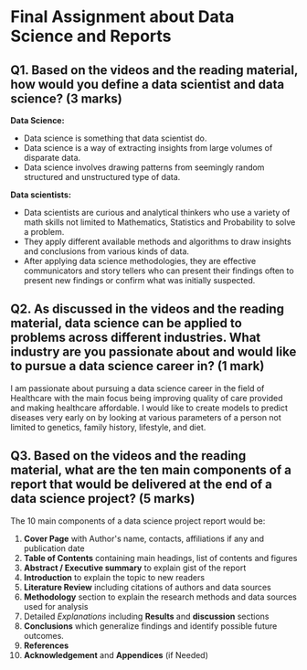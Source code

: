 # Final Assignment about Data Science and Reports

## Q1. Based on the videos and the reading material, how would you define a data scientist and data science? **(3 marks)**

**Data Science:**
- Data science is something that data scientist do.
- Data science is a way of extracting insights from large volumes of disparate data. 
- Data science involves drawing patterns from seemingly random structured and unstructured type of data.

**Data scientists:**
- Data scientists are curious and analytical thinkers who use a variety of math skills not limited to Mathematics, Statistics and Probability to solve a problem.
- They apply different available methods and algorithms to draw insights and conclusions from various kinds of data.
- After applying data science methodologies, they are effective communicators and story tellers who can present their findings often to present new findings or confirm what was initially suspected.

## Q2. As discussed in the videos and the reading material, data science can be applied to problems across different industries. What industry are you passionate about and would like to pursue a data science career in? **(1 mark)**

I am passionate about pursuing a data science career in the field of Healthcare with the main focus being improving quality of care provided and making healthcare affordable. I would like to create models to predict diseases very early on by looking at various parameters of a person not limited to genetics, family history, lifestyle, and diet.


## Q3. Based on the videos and the reading material, what are the ten main components of a report that would be delivered at the end of a data science project? **(5 marks)**

The 10 main components of a data science project report would be:

1.	**Cover Page** with Author's name, contacts, affiliations if any and publication date
2.	**Table of Contents** containing main headings, list of contents and figures
3.	**Abstract / Executive summary** to explain gist of the report
4.	**Introduction** to explain the topic to new readers 
5.	**Literature Review** including citations of authors and data sources
6.	**Methodology** section to explain the research methods and data sources used for analysis
7.	Detailed _Explanations_ including **Results** and **discussion** sections
8.	**Conclusions** which generalize findings and identify possible future outcomes.
9.	**References**
10.	**Acknowledgement** and **Appendices** (if Needed)
